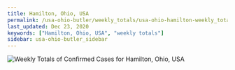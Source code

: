 ```yaml
---
title: Hamilton, Ohio, USA
permalink: /usa-ohio-butler/weekly_totals/usa-ohio-hamilton-weekly_totals.html
last_updated: Dec 23, 2020
keywords: ["Hamilton, Ohio, USA", "weekly totals"]
sidebar: usa-ohio-butler_sidebar
---
```


![Weekly Totals of Confirmed Cases for Hamilton, Ohio, USA](/covid_tracker/images/graphs/usa-ohio-hamilton-weekly_totals_graph.png)
